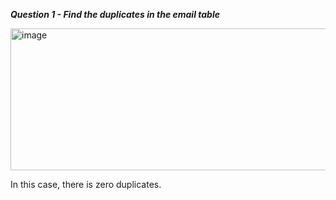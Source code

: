 ***Question 1 - Find the duplicates in the email table***

<img width="634" height="227" alt="image" src="https://github.com/user-attachments/assets/8a7db15b-700c-4610-9dba-1185c3f22828" />

In this case, there is zero duplicates.
